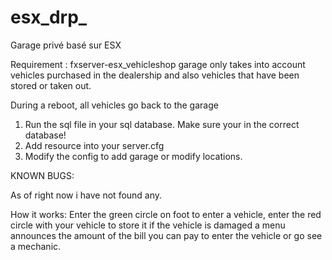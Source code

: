 ﻿# esx_drp_
Garage privé basé sur 
ESX

Requirement : 
fxserver-esx_vehicleshop 
garage only takes into account vehicles purchased in the dealership and also vehicles that have been stored or taken out.


During a reboot, all vehicles go back to the garage

1) Run the sql file in your sql database. Make sure your in the correct database!
2) Add resource into your server.cfg
3) Modify the config to add garage or modify locations.




KNOWN BUGS:

As of right now i have not found any.




How it works:
Enter the green circle on foot to enter a vehicle, enter the red circle with your vehicle to store it if the vehicle is damaged a menu announces the amount of the bill you can pay to enter the vehicle or go see a mechanic.